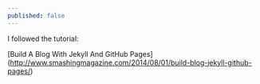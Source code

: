 ```yaml
---
published: false
---
```


I followed the tutorial: 

[Build A Blog With Jekyll And GitHub Pages] (http://www.smashingmagazine.com/2014/08/01/build-blog-jekyll-github-pages/)
